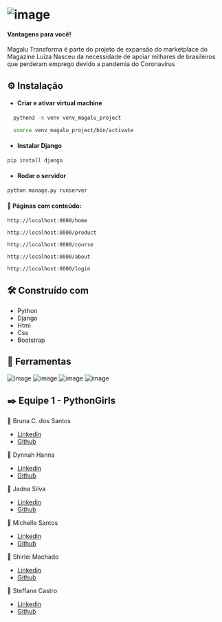 # ![image](https://user-images.githubusercontent.com/62224847/99605034-9b9ded00-29e5-11eb-9586-ec1f9d923454.png)

#### Vantagens para você!

Magalu Transforma é parte do projeto de expansão do marketplace do Magazine Luiza
Nasceu da necessidade de apoiar milhares de brasileiros que perderam emprego devido a pandemia do Coronavírus


## ⚙️ Instalação

* #### Criar e ativar virtual machine
```bash
  python3 -m venv venv_magalu_project

  source venv_magalu_project/bin/activate
```

* #### Instalar Django
 ```bash 
 pip install django
 ```

* #### Rodar o servidor
 ```bash 
 python manage.py runserver
 ```
 
#### 📄 Páginas com conteúdo:

    http://localhost:8000/home
    
    http://localhost:8000/product 
        
    http://localhost:8000/course
    
    http://localhost:8000/about
         
    http://localhost:8000/login
    
    
## 🛠️ Construído com

- Python
- Django
- Html
- Css
- Bootstrap


## 🔧 Ferramentas

 ![image](https://user-images.githubusercontent.com/62224847/99615461-3274a480-29fa-11eb-94f4-2a04b8bd2ccb.png)
 ![image](https://user-images.githubusercontent.com/62224847/99615585-6ea80500-29fa-11eb-8d07-8190e035fe39.png)
 ![image](https://user-images.githubusercontent.com/62224847/99615994-31904280-29fb-11eb-9f81-6c0497077edb.png)
 ![image](https://user-images.githubusercontent.com/62224847/99616090-613f4a80-29fb-11eb-98b9-94807100ffa2.png)
    
## ✒️  Equipe 1 - PythonGirls 
    
    
   👧 Bruna C. dos Santos
   
   - [Linkedin](https://www.linkedin.com/in/bruna-cassol-dos-santos-b741a2156/)
   - [Github](https://github.com/brunacsantos) 
   
   👧 Dynnah Hanna 
   
   - [Linkedin](https://www.linkedin.com/in/dynnah/)
   - [Github](https://github.com/dynnah) 
   
   👧 Jadna Silva
   
   - [Linkedin](https://www.linkedin.com/in/jadna-silva-bb87621b1)
   - [Github](https://github.com/JadnaSantos) 
   
   👧 Michelle Santos
   
   - [Linkedin](https://www.linkedin.com/in/michellebssantos/)
   - [Github](https://github.com/michellebssantos) 
   
   👧 Shirlei Machado
   
   - [Linkedin](https://www.linkedin.com/in/shirleifmachado/)
   - [Github](https://github.com/ShirleiMachado/) 
   
   👧 Steffane Castro
   
   - [Linkedin](https://www.linkedin.com/in/steffane-de-oliveira-castro-6908a8192)
   - [Github](https://github.com/SteffaneCastro) 
    
